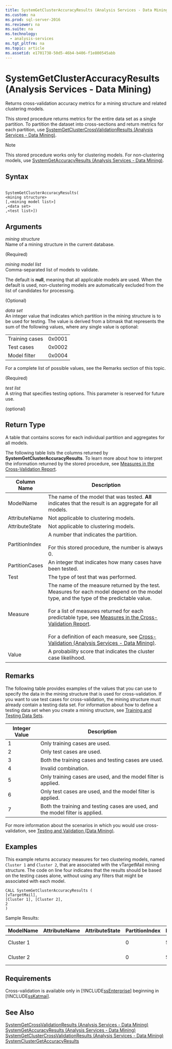 ```yaml
---
title: SystemGetClusterAccuracyResults (Analysis Services - Data Mining)
ms.custom: na
ms.prod: sql-server-2016
ms.reviewer: na
ms.suite: na
ms.technology: 
  - analysis-services
ms.tgt_pltfrm: na
ms.topic: article
ms.assetid: e1701738-50d5-46b4-b406-f1e800545abb
---
```

# SystemGetClusterAccuracyResults (Analysis Services - Data Mining)
  Returns cross\-validation accuracy metrics for a mining structure and related clustering models.  
  
 This stored procedure returns metrics for the entire data set as a single partition. To partition the dataset into cross\-sections and return metrics for each partition, use [SystemGetClusterCrossValidationResults &#40;Analysis Services - Data Mining&#41;](../../Topics\TopicNameNotContainA/SystemGetClusterCrossValidationResults--Analysis-Services---Data-Mining-.md).  
  
> [!NOTE]  
>  This stored procedure works only for clustering models. For non\-clustering models, use [SystemGetAccuracyResults &#40;Analysis Services - Data Mining&#41;](../../Topics\TopicNameNotContainA/SystemGetAccuracyResults--Analysis-Services---Data-Mining-.md).  
  
## Syntax  
  
```  
  
SystemGetClusterAccuracyResults(  
<mining structure>   
[,<mining model list>]  
,<data set>  
,<test list>])  
```  
  
## Arguments  
 *mining structure*  
 Name of a mining structure in the current database.  
  
 \(Required\)  
  
 *mining model list*  
 Comma\-separated list of models to validate.  
  
 The default is **null**, meaning that all applicable models are used. When the default is used, non\-clustering models are automatically excluded from the list of candidates for processing.  
  
 \(Optional\)  
  
 *data set*  
 An integer value that indicates which partition in the mining structure is to be used for testing. The value is derived from a bitmask that represents the sum of the following values, where any single value is optional:  
  
|||  
|-|-|  
|Training cases|0x0001|  
|Test cases|0x0002|  
|Model filter|0x0004|  
  
 For a complete list of possible values, see the Remarks section of this topic.  
  
 \(Required\)  
  
 *test list*  
 A string that specifies testing options. This parameter is reserved for future use.  
  
 \(optional\)  
  
## Return Type  
 A table that contains scores for each individual partition and aggregates for all models.  
  
 The following table lists the columns returned by **SystemGetClusterAccuracyResults**. To learn more about how to interpret the information returned by the stored procedure, see [Measures in the Cross-Validation Report](../../Topics\TopicNameNotContainA/Measures-in-the-Cross-Validation-Report.md).  
  
|Column Name|Description|  
|-----------------|-----------------|  
|ModelName|The name of the model that was tested. **All** indicates that the result is an aggregate for all models.|  
|AttributeName|Not applicable to clustering models.|  
|AttributeState|Not applicable to clustering models.|  
|PartitionIndex|A number that indicates the partition.<br /><br /> For this stored procedure, the number is always 0.|  
|PartitionCases|An integer that indicates how many cases have been tested.|  
|Test|The type of test that was performed.|  
|Measure|The name of the measure returned by the test. Measures for each model depend on the model type, and the type of the predictable value.<br /><br /> For a list of measures returned for each predictable type, see [Measures in the Cross-Validation Report](../../Topics\TopicNameNotContainA/Measures-in-the-Cross-Validation-Report.md).<br /><br /> For a definition of each measure, see [Cross-Validation &#40;Analysis Services - Data Mining&#41;](../../Topics\TopicNameNotContainA/Cross-Validation--Analysis-Services---Data-Mining-.md).|  
|Value|A probability score that indicates the cluster case likelihood.|  
  
## Remarks  
 The following table provides examples of the values that you can use to specify the data in the mining structure that is used for cross\-validation. If you want to use test cases for cross\-validation, the mining structure must already contain a testing data set. For information about how to define a testing data set when you create a mining structure, see [Training and Testing Data Sets](../../Topics\TopicNameNotContainA/Training-and-Testing-Data-Sets.md).  
  
|Integer Value|Description|  
|-------------------|-----------------|  
|1|Only training cases are used.|  
|2|Only test cases are used.|  
|3|Both the training cases and testing cases are used.|  
|4|Invalid combination.|  
|5|Only training cases are used, and the model filter is applied.|  
|6|Only test cases are used, and the model filter is applied.|  
|7|Both the training and testing cases are used, and the model filter is applied.|  
  
 For more information about the scenarios in which you would use cross\-validation, see [Testing and Validation &#40;Data Mining&#41;](../../Topics\TopicNameNotContainA/Testing-and-Validation--Data-Mining-.md).  
  
## Examples  
 This example returns accuracy measures for two clustering models, named `Cluster 1` and `Cluster 2`, that are  associated with the vTargetMail mining structure. The code on line four indicates that the results should be based on the testing cases alone, without using any filters that might be associated with each model.  
  
```  
CALL SystemGetClusterAccuracyResults (  
[vTargetMail],  
[Cluster 1], [Cluster 2],  
2  
)  
```  
  
 Sample Results:  
  
|ModelName|AttributeName|AttributeState|PartitionIndex|PartitionSize|Test|Measure|Value|  
|---------------|-------------------|--------------------|--------------------|-------------------|----------|-------------|-----------|  
|Cluster 1|||0|5545|Clustering|Case Likelihood|0.796514342249313|  
|Cluster 2|||0|5545|Clustering|Case Likelihood|0.732122471228572|  
  
## Requirements  
 Cross\-validation is available only in [!INCLUDE[ssEnterprise](../../Token\Other/ssEnterprise_md.md)] beginning in [!INCLUDE[ssKatmai](../../Token\Other/ssKatmai_md.md)].  
  
## See Also  
 [SystemGetCrossValidationResults &#40;Analysis Services - Data Mining&#41;](../../Topics\TopicNameNotContainA/SystemGetCrossValidationResults--Analysis-Services---Data-Mining-.md)   
 [SystemGetAccuracyResults &#40;Analysis Services - Data Mining&#41;](../../Topics\TopicNameNotContainA/SystemGetAccuracyResults--Analysis-Services---Data-Mining-.md)   
 [SystemGetClusterCrossValidationResults &#40;Analysis Services - Data Mining&#41;](../../Topics\TopicNameNotContainA/SystemGetClusterCrossValidationResults--Analysis-Services---Data-Mining-.md)   
 [SystemClusterGetAccuracyResults](../../Topics\TopicNameNotContainA/SystemGetClusterAccuracyResults--Analysis-Services---Data-Mining-.md)  
  
  